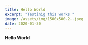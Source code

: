 ```yaml
---
title: Hello World
excerpt: "Testinig this works "
image: /assets/img/1500x500-2-.jpeg
date: 2020-01-30
---
```

**Hello World**